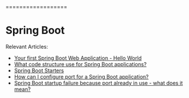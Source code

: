 ==================

# Spring Boot 

Relevant Articles:
* [Your first Spring Boot Web Application - Hello World](http://frontbackend.com/spring-boot/your-first-spring-boot-application-hello-world)
* [What code structure use for Spring Boot applications?](http://frontbackend.com/spring-boot/what-code-structure-use-for-spring-boot-applications)
* [Spring Boot Starters](http://frontbackend.com/spring-boot/spring-boot-starters)
* [How can I configure port for a Spring Boot application?](http://frontbackend.com/spring-boot/how-can-i-configure-port-for-a-spring-boot-application)
* [Spring Boot startup failure because port already in use - what does it mean?](http://frontbackend.com/spring-boot/spring-boot-startup-failure-because-port-already-in-use-what-does-it-mean)

